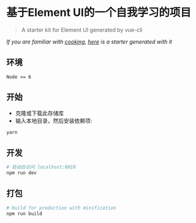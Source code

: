 # 基于Element UI的一个自我学习的项目

> A starter kit for Element UI generated by vue-cli

*If you are familiar with [cooking](https://github.com/elemefe/cooking), [here](https://github.com/ElementUI/element-cooking-starter) is a starter generated with it*

## 环境

`Node >= 6`

## 开始

 - 克隆或下载此存储库
 - 输入本地目录，然后安装依赖项:

``` bash
yarn
```

## 开发

``` bash
# 启动后访问 localhost:8010
npm run dev
```

## 打包

``` bash
# build for production with minification
npm run build
```
